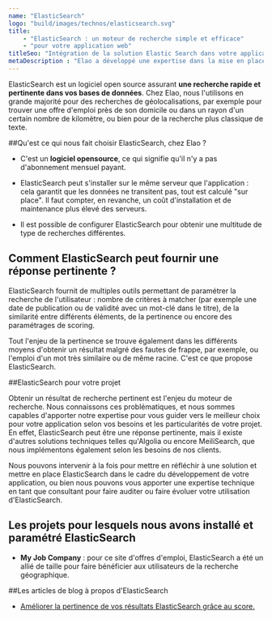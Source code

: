 ```yaml
---
name: "ElasticSearch"
logo: "build/images/technos/elasticsearch.svg"
title:
    - "ElasticSearch : un moteur de recherche simple et efficace"
    - "pour votre application web" 
titleSeo: "Intégration de la solution Elastic Search dans votre applicatif web - Elao"
metaDescription : "Elao a développé une expertise dans la mise en place d'Elastic Search, un moteur de recherche performant, pour ses clients. Nous pouvons vous accompagner grâce à notre expertise technique d'Elastic Search."
---
```


ElasticSearch est un logiciel open source assurant **une recherche rapide et pertinente dans vos bases de données**. Chez Elao, nous l'utilisons en grande majorité pour des recherches de géolocalisations, par exemple pour trouver une offre d'emploi près de son domicile ou dans un rayon d'un certain nombre de kilomètre, ou bien pour de la recherche plus classique de texte.

##Qu'est ce qui nous fait choisir ElasticSearch, chez Elao ?

- C'est un **logiciel opensource**, ce qui signifie qu'il n'y a pas d'abonnement mensuel payant.

- ElasticSearch peut s'installer sur le même serveur que l'application : cela garantit que les données ne transitent pas, tout est calculé "sur place". Il faut compter, en revanche, un coût d'installation et de maintenance plus élevé des serveurs.

- Il est possible de configurer ElasticSearch pour obtenir une multitude de type de recherches différentes.

## Comment ElasticSearch peut fournir une réponse pertinente ?

ElasticSearch fournit de multiples outils permettant de paramétrer la recherche de l'utilisateur : nombre de critères à matcher (par exemple une date de publication ou de validité avec un mot-clé dans le titre), de la similarité entre différents éléments, de la pertinence ou encore des paramétrages de scoring.

Tout l'enjeu de la pertinence se trouve également dans les différents moyens d'obtenir un résultat malgré des fautes de frappe, par exemple, ou l'emploi d'un mot très similaire ou de même racine. C'est ce que propose ElasticSearch.

##ElasticSearch pour votre projet

Obtenir un résultat de recherche pertinent est l'enjeu du moteur de recherche. Nous connaissons ces problématiques, et nous sommes capables d'apporter notre expertise pour vous guider vers le meilleur choix pour votre application selon vos besoins et les particularités de votre projet. En effet, ElasticSearch peut être une réponse pertinente, mais il existe d'autres solutions techniques telles qu'Algolia ou encore MeiliSearch, que nous implémentons également selon les besoins de nos clients.

Nous pouvons intervenir à la fois pour mettre en réfléchir à une solution et mettre en place ElasticSearch dans le cadre du développement de votre application, ou bien nous pouvons vous apporter une expertise technique en tant que consultant pour faire auditer ou faire évoluer votre utilisation d'ElasticSearch.

## Les projets pour lesquels nous avons installé et paramétré ElasticSearch

- **My Job Company** : pour ce site d'offres d'emploi, ElasticSearch a été un allié de taille pour faire bénéficier aux utilisateurs de la recherche géographique.


##Les articles de blog à propos d'ElasticSearch

- [Améliorer la pertinence de vos résultats ElasticSearch grâce au score.](../blog/dev/ameliorez-pertinence-resultat-elastic-search-score.md)
